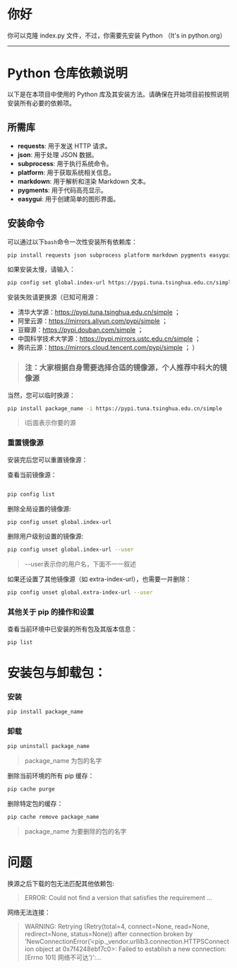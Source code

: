 # 你好

你可以克隆 index.py 文件，不过，你需要先安装 Python （It's in python.org）


--- 

# Python 仓库依赖说明

以下是在本项目中使用的 Python 库及其安装方法。请确保在开始项目前按照说明安装所有必要的依赖项。

## 所需库

- **requests**: 用于发送 HTTP 请求。
- **json**: 用于处理 JSON 数据。
- **subprocess**: 用于执行系统命令。
- **platform**: 用于获取系统相关信息。
- **markdown**: 用于解析和渲染 Markdown 文本。
- **pygments**: 用于代码高亮显示。
- **easygui**: 用于创建简单的图形界面。

## 安装命令

可以通过以下`bash`命令一次性安装所有依赖库：

```bash
pip install requests json subprocess platform markdown pygments easygui
```
如果安装太慢，请输入：
```bash
pip config set global.index-url https://pypi.tuna.tsinghua.edu.cn/simple
```
安装失败请更换源（已知可用源：
- 清华大学源：https://pypi.tuna.tsinghua.edu.cn/simple ；
- 阿里云源：https://mirrors.aliyun.com/pypi/simple ；
- 豆瓣源：https://pypi.douban.com/simple ；
- 中国科学技术大学源：https://pypi.mirrors.ustc.edu.cn/simple ；
- 腾讯云源：https://mirrors.cloud.tencent.com/pypi/simple ；
）
> <h3>注：大家根据自身需要选择合适的镜像源，个人推荐中科大的镜像源</h3>
当然，您可以临时换源：
``` bash
pip install package_name -i https://pypi.tuna.tsinghua.edu.cn/simple
```
> i后面表示你要的源

<h3>重置镜像源</h3>
安装完后您可以重置镜像源：

查看当前镜像源：

```bash

pip config list
```

删除全局设置的镜像源:

```bash
pip config unset global.index-url
```

删除用户级别设置的镜像源:

```bash
pip config unset global.index-url --user
```
> --user表示你的用户名，下面不一一叙述

如果还设置了其他镜像源（如 extra-index-url），也需要一并删除：

```bash
pip config unset global.extra-index-url --user
```

<h3>其他关于 pip 的操作和设置</h3>


查看当前环境中已安装的所有包及其版本信息：

```bash
pip list
```

<h1>安装包与卸载包：</h1>

<h3>安装</h3>

```bash
pip install package_name
```

<h3>卸载</h3>

```bash
pip uninstall package_name
```

> package_name 为包的名字

删除当前环境的所有 pip 缓存：

```bash
pip cache purge
```

删除特定包的缓存：

```bash
pip cache remove package_name
```

> package_name 为要删除的包的名字


<h1>问题</h1>

换源之后下载的包无法匹配其他依赖包:

> ERROR: Could not find a version that satisfies the requirement …

网络无法连接：

> WARNING: Retrying (Retry(total=4, connect=None, read=None, redirect=None, status=None)) after connection broken by ‘NewConnectionError(’<pip._vendor.urllib3.connection.HTTPSConnection object at 0x7f4248ebf7c0>: Failed to establish a new connection: [Errno 101] 网络不可达’)':…

